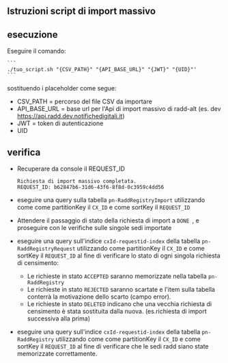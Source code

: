 ## Istruzioni script di import massivo

## esecuzione

Eseguire il comando:

    ```
    ./tuo_script.sh "{CSV_PATH}" "{API_BASE_URL}" "{JWT}" "{UID}"'
    ```
sostituendo i placeholder come segue:

   - CSV_PATH = percorso del file CSV da importare
   - API_BASE_URL = base url per l'Api di import massivo di radd-alt (es. dev https://api.radd.dev.notifichedigitali.it)
   - JWT = token di autenticazione
   - UID

## verifica

- Recuperare da console il REQUEST_ID

    ```
    Richiesta di import massivo completata.
    REQUEST_ID: b62847b6-31d6-43f6-8f8d-0c3959c4dd56
    ```
- eseguire una query sulla tabella ```pn-RaddRegistryImport``` utilizzando come come partitionKey il ```CX_ID``` e come sortKey il ```REQUEST_ID```
   
- Attendere il passaggio di stato della richiesta di import a ```DONE ```, e proseguire con le verifiche sulle singole sedi importate
   
- eseguire una query sull'indice ```cxId-requestid-index``` della tabella ```pn-RaddRegistryRequest``` utilizzando come partitionKey il ```CX_ID``` 
  e come sortKey il ```REQUEST_ID``` al fine di verificare lo stato di ogni singola richiesta di censimento:
  
    - Le richieste in stato ```ACCEPTED``` saranno memorizzate nella tabella ```pn-RaddRegistry```
    - Le richieste in stato ```REJECTED``` saranno scartate e l'item sulla tabella conterrà la motivazione dello scarto (campo error).
    - Le richieste in stato ```DELETED``` indicano che una vecchia richiesta di censimento è stata sostituita dalla nuova. (es.richiesta di import successiva alla prima)
   
- eseguire una query sull'indice ```cxId-requestid-index``` della tabella ```pn-RaddRegistry``` utilizzando come come partitionKey il ```CX_ID```
  e come sortKey il ```REQUEST_ID``` al fine di verificare che le sedi radd siano state memorizzate correttamente.
